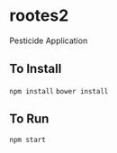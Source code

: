 # rootes2
Pesticide Application

## To Install
`npm install`
`bower install`

## To Run
`npm start`
